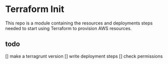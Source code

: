 # Terraform Init

This repo is a module containing the resources and deployments steps needed to start using Terraform to provision AWS resources.

## todo

[] make a terragrunt version
[] write deployment steps
[] check permissions 
